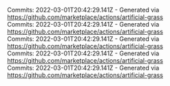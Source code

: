 Commits: 2022-03-01T20:42:29.141Z - Generated via https://github.com/marketplace/actions/artificial-grass
<br>
Commits: 2022-03-01T20:42:29.141Z - Generated via https://github.com/marketplace/actions/artificial-grass
<br>
Commits: 2022-03-01T20:42:29.141Z - Generated via https://github.com/marketplace/actions/artificial-grass
<br>
Commits: 2022-03-01T20:42:29.141Z - Generated via https://github.com/marketplace/actions/artificial-grass
<br>
Commits: 2022-03-01T20:42:29.141Z - Generated via https://github.com/marketplace/actions/artificial-grass
<br>
